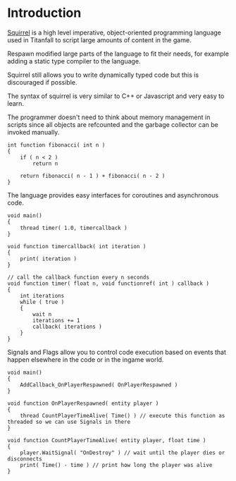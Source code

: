 # Introduction

[Squirrel](http://squirrel-lang.org/) is a high level imperative, object-oriented programming language used in Titanfall to script large amounts of content in the game.

Respawn modified large parts of the language to fit their needs, for example adding a static type compiler to the language.

Squirrel still allows you to write dynamically typed code but this is discouraged if possible.

The syntax of squirrel is very similar to C++ or Javascript and very easy to learn.

The programmer doesn't need to think about memory management in scripts since all objects are refcounted and the garbage collector can be invoked manually.

```squirrel
int function fibonacci( int n )
{
    if ( n < 2 )
        return n

    return fibonacci( n - 1 ) + fibonacci( n - 2 )
}
```

The language provides easy interfaces for coroutines and asynchronous code.

```squirrel
void main()
{
    thread timer( 1.0, timercallback )
}

void function timercallback( int iteration )
{
    print( iteration )
}

// call the callback function every n seconds
void function timer( float n, void functionref( int ) callback )
{
    int iterations
    while ( true )
    {
        wait n
        iterations += 1
        callback( iterations )
    }
}
```

Signals and Flags allow you to control code execution based on events that happen elsewhere in the code or in the ingame world.

```squirrel
void main()
{
    AddCallback_OnPlayerRespawned( OnPlayerRespawned )
}

void function OnPlayerRespawned( entity player )
{
    thread CountPlayerTimeAlive( Time() ) // execute this function as threaded so we can use Signals in there
}

void function CountPlayerTimeAlive( entity player, float time )
{
    player.WaitSignal( "OnDestroy" ) // wait until the player dies or disconnects
    print( Time() - time ) // print how long the player was alive
}
```
